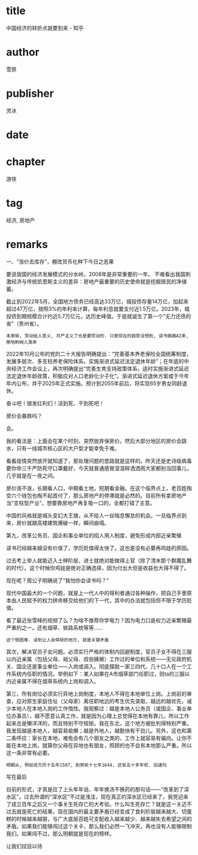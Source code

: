 # title
中国经济的转折点就要到来 - 知乎

# author
雪原

# publisher
灵冰

# date


# chapter
游侠

# tag
经济, 房地产

# remarks
一、“涨价去库存”，棚改货币化种下今日之恶果

要说我国的经济发展模式的分水岭，2008年是非常重要的一年。
不难看出我国刺激经济与传统凯恩斯主义的差异：房地产最重要的历史使命就是挖掘居民的净储蓄。

截止到2022年5月，全国地方债务已经高达33万亿，城投债存量14万亿，加起来超过47万亿，按照3%的年利率计算，每年利息就要支付近1.5万亿。2023年，城投债到期规模合计约近5.7万亿元，达历史峰值。于是就诞生了第一个“无力还债的省”（贵州省）。

`本来嘛, 劳动给人意义, 共产主义了也是要劳动的. 只是现在的趋势没想到, 读书画画AI来, 擦地刷碗人类来`

2022年10月公布的党的二十大报告明确提出：“完善基本养老保险全国统筹制度，发展多层次、多支柱养老保险体系。实施渐进式延迟法定退休年龄”；在年底的中央经济工作会议上，再次明确提出“完善生育支持政策体系，适时实施渐进式延迟法定退休年龄政策，积极应对人口老龄化少子化”。渐进式延迟退休方案或于今年年内公布，并于2025年正式实施。预计到2055年前后，将实现65岁男女同龄退休。

奋斗吧！银发红利们！活到死、干到死吧！

房价会暴跌吗？

会。

我的看法是：上面会在某个时刻，突然放弃保房价。然后大部分地区的房价会跳水，只有一线城市核心区的大户型才能幸免于难。

看看疫情突然放开就知道了，那处理问题的思路就是这样的。昨天还是史诗级病毒要你命三千严防死守口罩戴好，今天就普通感冒湿湿碎洒洒雨大家都别当回事儿，几乎就是在一夜之间。

房价涨不涨，长期看人口，中期看土地，短期看金融。在这个临界点上，老百姓掏空六个钱包也掏不起首付了，那么房地产的停滞就是必然的。目前所有拿房地产当“支柱型产业”，想要靠房地产再复吸一口的，全都打错了主意。

中国的风格就是城头变幻大王旗，从不给人一丝喘息懈怠的机会。一旦临界点到来，房价就跟高楼建筑爆破一样，瞬间崩塌。

第九，改革公务员、国企和事业单位的招人用人制度，避免形成内部近亲繁殖

读书已经越来越没有价值了，学历贬值得太快了。这也是没有必要再鸡娃的原因。

过去考上举人就能迈入士绅阶层，进士就绝对能做得上官（除了清末那个群魔乱舞的时代）。这个时候你鸡娃是绝对正确选择，因为付出大但是收益也大得不得了。

现在呢？周公子明确说了“我怕你会读书吗？”

现代中国最大的一个问题，就是上一代人中的得利者通过各种操作，把自己手里原本由人民赋予的权力拼命移交给他们的下一代，其中的办法就包括但不限于学历贬值。

看了最近张雪峰的视频了么？为啥不推荐你学电力？因为电力口是权力近亲繁殖最严重的之一。还有烟草、铁路系统等等……

`这个很困难. 读到让人会停顿的地方, 就是关键矛盾`

其次，解决官员子女问题。必须实行严格的体制内回避制度，官员子女不得在三服以内近亲属（包括父母、祖父母、叔伯姨舅）工作过的单位和系统——无论政府机关、国企还是事业单位——入岗或调入。彻底摆脱一家三四代、几十口人在一个工作系统内任职的情况。举例如下：某人如果在A市烟草部门任职过，则ta的三服以内近亲属不得在烟草系统内上岗和调入。

第三，所有岗位必须实行异地上岗制度，本地人不得在本地单位上岗。上岗前的审查，应对原生家庭住址（父母家）离任职地远的考生优先录取，越远的越优先，减少本地人在本地入岗的工作惰性。我观察过：越是本地人公务员（或国企、事业单位办事员），越不愿意认真工作，就是因为心理上总觉得在本地有靠儿，所以工作起来总是懒洋洋的，而且特别不守规矩。我在东北，这个地方被批判得特别严重。我发现越是本地人，越容易偷懒；越是外地人，越勤快有干劲儿。另外，这也和第二条呼应：家长在本地，难免会有几个朋友之类的，工作上就容易有偏向。让你不能在本地上岗，就算你父母在异地也有朋友，照顾的也不会有本地那么严重。所以这一条非常有必要。

`明朝从, 例如说万历十五年1587, 到崇祯十七年1644, 还有五十多年呢. 加速吗`

写在最后

目前的形式，才真是应了上头年年说、年年换汤不换药的那句话——“改革到了深水区”。过去所谓的“深水区”不过是浅洼，现在真正的深水区已经来了，我党迎来了成立百年之后又一个事关生死存亡的大考验。什么叫生死存亡？就是这一关迈不过去就是死亡的结果。现在国内的最主要矛盾已经变成了食利阶层越来越大、切蛋糕的时候越来越狠，与广大底层百姓可支配收入越来越少、越来越失去希望之间的矛盾。如果我们能够闯过这个关卡，那么我们必然一飞冲天，再也没有人能够限制我们。如果闯不过，那么明朝就是现在的榜样。

让我们拭目以待

